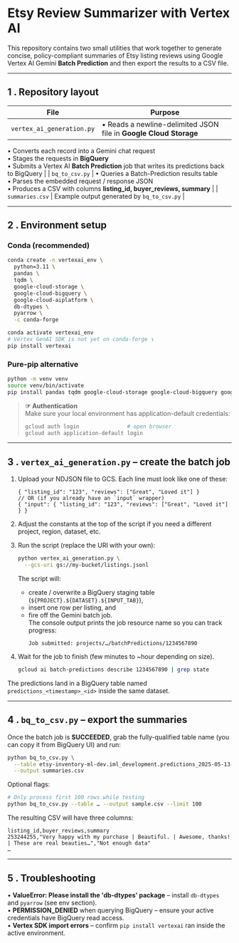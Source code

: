 # Etsy Review Summarizer with Vertex AI

This repository contains two small utilities that work together to generate concise, policy-compliant summaries of Etsy listing reviews using Google Vertex AI Gemini **Batch Prediction** and then export the results to a CSV file.

---
## 1 . Repository layout

| File | Purpose |
|------|---------|
| `vertex_ai_generation.py` | • Reads a newline-delimited JSON file in **Google Cloud Storage**  
  • Converts each record into a Gemini chat request  
  • Stages the requests in **BigQuery**  
  • Submits a Vertex AI **Batch Prediction** job that writes its predictions back to BigQuery |
| `bq_to_csv.py` | • Queries a Batch-Prediction results table  
  • Parses the embedded request / response JSON  
  • Produces a CSV with columns **listing_id, buyer_reviews, summary** |
| `summaries.csv` | Example output generated by `bq_to_csv.py` |

---
## 2 . Environment setup

### Conda (recommended)
```bash
conda create -n vertexai_env \
  python=3.11 \
  pandas \
  tqdm \
  google-cloud-storage \
  google-cloud-bigquery \
  google-cloud-aiplatform \
  db-dtypes \
  pyarrow \
  -c conda-forge

conda activate vertexai_env
# Vertex GenAI SDK is not yet on conda-forge ↴
pip install vertexai
```

### Pure-pip alternative
```bash
python -m venv venv
source venv/bin/activate
pip install pandas tqdm google-cloud-storage google-cloud-bigquery google-cloud-aiplatform db-dtypes pyarrow vertexai
```

> **☞ Authentication**  
> Make sure your local environment has application-default credentials:
> ```bash
> gcloud auth login               # open browser
> gcloud auth application-default login
> ```

---
## 3 . `vertex_ai_generation.py` – create the batch job

1. Upload your NDJSON file to GCS. Each line must look like one of these:
   ```jsonc
   { "listing_id": "123", "reviews": ["Great", "Loved it"] }
   // OR (if you already have an `input` wrapper)
   { "input": { "listing_id": "123", "reviews": ["Great", "Loved it"] } }
   ```
2. Adjust the constants at the top of the script if you need a different project, region, dataset, etc.
3. Run the script (replace the URI with your own):
   ```bash
   python vertex_ai_generation.py \
     --gcs-uri gs://my-bucket/listings.jsonl
   ```
   The script will:
   * create / overwrite a BigQuery staging table (`${PROJECT}.${DATASET}.${INPUT_TAB}`),
   * insert one row per listing, and
   * fire off the Gemini batch job.  
     The console output prints the job resource name so you can track progress:
     ```
     Job submitted: projects/…/batchPredictions/1234567890
     ```

4. Wait for the job to finish (few minutes to ~hour depending on size).
   ```bash
   gcloud ai batch-predictions describe 1234567890 | grep state
   ```

The predictions land in a BigQuery table named `predictions_<timestamp>_<id>` inside the same dataset.

---
## 4 . `bq_to_csv.py` – export the summaries

Once the batch job is **SUCCEEDED**, grab the fully-qualified table name (you can copy it from BigQuery UI) and run:
```bash
python bq_to_csv.py \
  --table etsy-inventory-ml-dev.iml_development.predictions_2025-05-13-22-03-26-9bd08 \
  --output summaries.csv
```
Optional flags:
```bash
# Only process first 100 rows while testing
python bq_to_csv.py --table … --output sample.csv --limit 100
```
The resulting CSV will have three columns:
```
listing_id,buyer_reviews,summary
253244255,"Very happy with my purchase | Beautiful. | Awesome, thanks! | These are real beauties…","Not enough data"
…
```

---
## 5 . Troubleshooting

• **ValueError: Please install the 'db-dtypes' package** – install `db-dtypes` and `pyarrow` (see env section).  
• **PERMISSION_DENIED** when querying BigQuery – ensure your active credentials have BigQuery read access.  
• **Vertex SDK import errors** – confirm `pip install vertexai` ran inside the active environment.